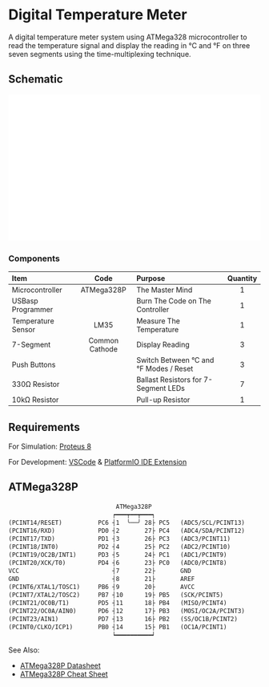 # Digital Temperature Meter

A digital temperature meter system using ATMega328 microcontroller to read the temperature signal and display the reading in °C and °F on three seven segments using the time-multiplexing technique.

## Schematic

![ATMega328P - Pins](./Images/Schematic.svg)

### Components

| Item               |      Code      | Purpose                                | Quantity |
| :----------------- | :------------: | :------------------------------------- | :------: |
| Microcontroller    |   ATMega328P   | The Master Mind                        |    1     |
| USBasp Programmer  |                | Burn The Code on The Controller        |    1     |
| Temperature Sensor |      LM35      | Measure The Temperature                |    1     |
| 7-Segment          | Common Cathode | Display Reading                        |    3     |
| Push Buttons       |                | Switch Between °C and °F Modes / Reset |    3     |
| 330Ω Resistor      |                | Ballast Resistors for 7-Segment LEDs   |    7     |
| 10kΩ Resistor      |                | Pull-up Resistor                       |    1     |

## Requirements

For Simulation:
[Proteus 8](https://drive.google.com/file/d/14klePpyCtcBhC-KOPgrHwRtvxZ8HFUhA)

For Development:
[VSCode](https://code.visualstudio.com/download) &
[PlatformIO IDE Extension](https://marketplace.visualstudio.com/items?itemName=platformio.platformio-ide)

## ATMega328P

```text
                              ATMega328P
                             ┍━━━┯━━┯━━━┑
(PCINT14/RESET)          PC6 ┤1  ╰──╯ 28├ PC5   (ADC5/SCL/PCINT13)
(PCINT16/RXD)            PD0 ┤2       27├ PC4   (ADC4/SDA/PCINT12)
(PCINT17/TXD)            PD1 ┤3       26├ PC3   (ADC3/PCINT11)
(PCINT18/INT0)           PD2 ┤4       25├ PC2   (ADC2/PCINT10)
(PCINT19/OC2B/INT1)      PD3 ┤5       24├ PC1   (ADC1/PCINT9)
(PCINT20/XCK/T0)         PD4 ┤6       23├ PC0   (ADC0/PCINT8)
VCC                          ┤7       22├       GND
GND                          ┤8       21├       AREF
(PCINT6/XTAL1/TOSC1)     PB6 ┤9       20├       AVCC
(PCINT7/XTAL2/TOSC2)     PB7 ┤10      19├ PB5   (SCK/PCINT5)
(PCINT21/OC0B/T1)        PD5 ┤11      18├ PB4   (MISO/PCINT4)
(PCINT22/OC0A/AIN0)      PD6 ┤12      17├ PB3   (MOSI/OC2A/PCINT3)
(PCINT23/AIN1)           PD7 ┤13      16├ PB2   (SS/OC1B/PCINT2)
(PCINT0/CLKO/ICP1)       PB0 ┤14      15├ PB1   (OC1A/PCINT1)
                             ┕━━━━━━━━━━┙
```

See Also:

- [ATMega328P Datasheet](http://www.atmel.com/Images/Atmel-42735-8-bit-AVR-Microcontroller-ATMega328-328P_Datasheet.pdf)
- [ATMega328P Cheat Sheet](https://github.com/amirbawab/AVR-cheat-sheet)

